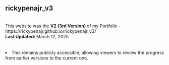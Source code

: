 ## rickypenajr_v3
<br>
This website was the <strong>V2 (3rd Version) </strong>of my Portfolio - https://rickypenajr.github.io/rickypenajr_v3/
<br>
<strong>Last Updated: </strong>March 12, 2025
<br>
<br>
<br>
<li>This remains publicly accessible, allowing viewers to review the progress from earlier versions to the current one.</li>
